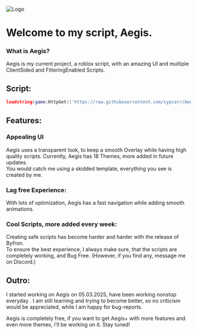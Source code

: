 ![Logo](https://share.creavite.co/67d2400289908441e5524ea6.gif)

# Welcome to my script, Aegis.

### What is Aegis?
Aegis is my current project, a roblox script, with an amazing UI and multiple ClientSided and FilteringEnabled Scripts. 

## Script:
```lua
loadstring(game:HttpGet(('https://raw.githubusercontent.com/sypcerr/Aegis/refs/heads/main/script'),true))()
```

## Features: 
### Appealing UI
Aegis uses a transparent look, to keep a smooth Overlay while having high quality scripts.
Currently, Aegis has 18 Themes, more added in future updates.  
You would catch me using a skidded template, everything you see is created by me.

### Lag free Experience:
With lots of optimization, Aegis has a fast navigation while adding smooth animations.

### Cool Scripts, more added every week:
Creating safe scripts has become harder and harder with the release of Byfron.  
To ensure the best experience, I always make sure, that the scripts are completely working, and  Bug Free. (However, if you find any, message me on Discord.)

## Outro:
I started working on Aegis on 05.03.2025, have been working nonstop everyday . I am still learning and trying to become better, so no criticism would be appreciated, while I am happy for bug-reports. 

Aegis is completely free, if you want to get Aegis+ with more features and even more themes, i'll be working on it. Stay tuned!
